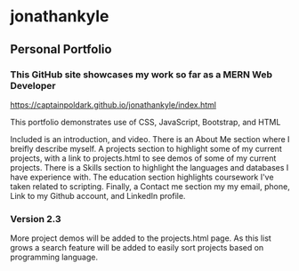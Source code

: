 # jonathankyle
## Personal Portfolio

 ### This GitHub site showcases my work so far as a MERN Web Developer

https://captainpoldark.github.io/jonathankyle/index.html

This portfolio demonstrates use of CSS, JavaScript, Bootstrap, and HTML

Included is an introduction, and video.
There is an About Me section where I breifly describe myself.
A projects section to highlight some of my current projects, with a link to projects.html to see demos of some of my current projects.
There is a Skills section to highlight the languages and databases I have experience with.
The education section highlights coursework I've taken related to scripting.
Finally, a Contact me section my my email, phone, Link to my Github account, and LinkedIn profile. 

### Version 2.3

More project demos will be added to the projects.html page. As this list grows a search feature will be added
to easily sort projects based on programming language.

